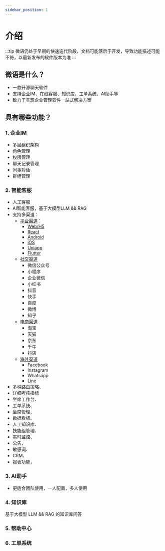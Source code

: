 ```yaml
---
sidebar_position: 1
---
```


# 介绍

:::tip
微语仍处于早期的快速迭代阶段，文档可能落后于开发，导致功能描述可能不符，以最新发布的软件版本为准
:::

## 微语是什么？

- 一款开源聊天软件
- 支持企业IM、在线客服、知识库、工单系统、AI助手等
- 致力于实现企业管理软件一站式解决方案

## 具有哪些功能？

### 1. 企业IM

- 多层组织架构
- 角色管理
- 权限管理
- 聊天记录管理
- 同事对话
- 群组管理

### 2. 智能客服

- 人工客服
- AI智能客服，基于大模型LLM && RAG
- 支持多渠道：
  - [平台渠道](category/平台渠道)：
    - [Web/H5](develop/visitor/platform/web)
    - [React](develop/visitor/platform/react)
    - [Android](develop/visitor/platform/android)
    - [iOS](develop/visitor/platform/ios)
    - [Uniapp](develop/visitor/platform/uniapp)
    - [Flutter](develop/visitor/platform/flutter)
  - [社交渠道](category/社交渠道)
    - 微信公众号
    - 小程序
    - 企业微信
    - 小红书
    - 抖音
    - 快手
    - 百度
    - 微博
    - 知乎
  - [电商渠道](category/电商渠道)
    - 淘宝
    - 天猫
    - 京东
    - 千牛
    - 抖店
  - [海外渠道](category/海外渠道)
    - Facebook
    - Instagram
    - Whatsapp
    - Line
- 多种路由策略、
- 详细考核指标
- 坐席工作台、
- 工单系统、
- 坐席管理、
- 数据看板、
- 人工知识库、
- 技能组管理、
- 实时监控、
- 公告、
- 敏感词、
- CRM、
- 报表功能，

### 3. AI助手

- 更适合团队使用，一人配置，多人使用

### 4. 知识库

基于大模型 LLM && RAG 的知识库问答

### 5. 帮助中心

### 6. 工单系统
